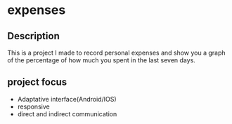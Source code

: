 # expenses

<h2>Description</h2>

<p>This is a project I made to record personal expenses and show you a graph of the percentage of how much you spent in the last seven days.</p>

<h2>project focus</h2>
<ul>
    <li>Adaptative interface(Android/IOS)</li>
    <li>responsive</li>
    <li>direct and indirect communication</li>
</ul>
